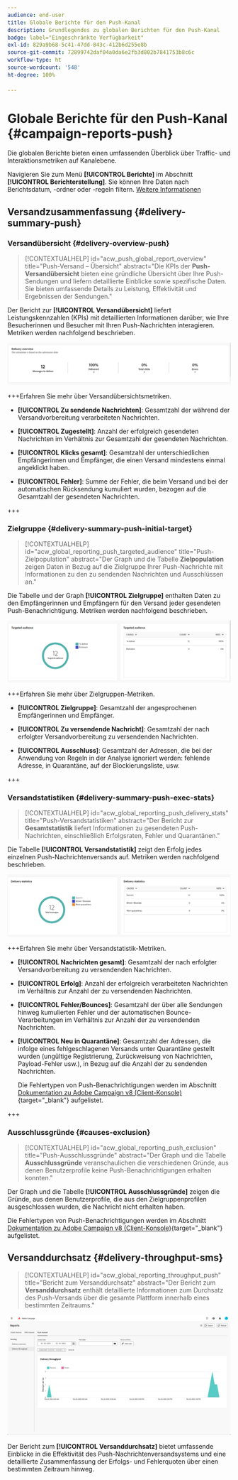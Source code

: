 ```yaml
---
audience: end-user
title: Globale Berichte für den Push-Kanal
description: Grundlegendes zu globalen Berichten für den Push-Kanal
badge: label="Eingeschränkte Verfügbarkeit"
exl-id: 829a9b68-5c41-47dd-843c-412b6d255e8b
source-git-commit: 72899742daf04a0da6e2fb3d802b7841753b8c6c
workflow-type: ht
source-wordcount: '548'
ht-degree: 100%

---
```


# Globale Berichte für den Push-Kanal {#campaign-reports-push}

Die globalen Berichte bieten einen umfassenden Überblick über Traffic- und Interaktionsmetriken auf Kanalebene.

Navigieren Sie zum Menü **[!UICONTROL Berichte]** im Abschnitt **[!UICONTROL Berichterstellung]**. Sie können Ihre Daten nach Berichtsdatum, -ordner oder -regeln filtern. [Weitere Informationen](global-reports.md)

## Versandzusammenfassung {#delivery-summary-push}

### Versandübersicht {#delivery-overview-push}

>[!CONTEXTUALHELP]
>id="acw_push_global_report_overview"
>title="Push-Versand – Übersicht"
>abstract="Die KPIs der **Push-Versandübersicht** bieten eine gründliche Übersicht über Ihre Push-Sendungen und liefern detaillierte Einblicke sowie spezifische Daten. Sie bieten umfassende Details zu Leistung, Effektivität und Ergebnissen der Sendungen."

Der Bericht zur **[!UICONTROL Versandübersicht]** liefert Leistungskennzahlen (KPIs) mit detaillierten Informationen darüber, wie Ihre Besucherinnen und Besucher mit Ihren Push-Nachrichten interagieren. Metriken werden nachfolgend beschrieben.

![](assets/global_report_push_delivery_overview.png)

+++Erfahren Sie mehr über Versandübersichtsmetriken.

* **[!UICONTROL Zu sendende Nachrichten]**: Gesamtzahl der während der Versandvorbereitung verarbeiteten Nachrichten.

* **[!UICONTROL Zugestellt]**: Anzahl der erfolgreich gesendeten Nachrichten im Verhältnis zur Gesamtzahl der gesendeten Nachrichten.

* **[!UICONTROL Klicks gesamt]**: Gesamtzahl der unterschiedlichen Empfängerinnen und Empfänger, die einen Versand mindestens einmal angeklickt haben.

* **[!UICONTROL Fehler]**: Summe der Fehler, die beim Versand und bei der automatischen Rücksendung kumuliert wurden, bezogen auf die Gesamtzahl der gesendeten Nachrichten.

+++

### Zielgruppe {#delivery-summary-push-initial-target}

>[!CONTEXTUALHELP]
>id="acw_global_reporting_push_targeted_audience"
>title="Push-Zielpopulation"
>abstract="Der Graph und die Tabelle **Zielpopulation** zeigen Daten in Bezug auf die Zielgruppe Ihrer Push-Nachrichte mit Informationen zu den zu sendenden Nachrichten und Ausschlüssen an."

Die Tabelle und der Graph **[!UICONTROL Zielgruppe]** enthalten Daten zu den Empfängerinnen und Empfängern für den Versand jeder gesendeten Push-Benachrichtigung. Metriken werden nachfolgend beschrieben.

![](assets/global_report_push_targeted_audience.png)

+++Erfahren Sie mehr über Zielgruppen-Metriken.

* **[!UICONTROL Zielgruppe]**: Gesamtzahl der angesprochenen Empfängerinnen und Empfänger.

* **[!UICONTROL Zu versendende Nachricht]**: Gesamtzahl der nach erfolgter Versandvorbereitung zu versendenden Nachrichten.

* **[!UICONTROL Ausschluss]**: Gesamtzahl der Adressen, die bei der Anwendung von Regeln in der Analyse ignoriert werden: fehlende Adresse, in Quarantäne, auf der Blockierungsliste, usw.

+++

### Versandstatistiken {#delivery-summary-push-exec-stats}

>[!CONTEXTUALHELP]
>id="acw_global_reporting_push_delivery_stats"
>title="Push-Versandstatistiken"
>abstract="Der Bericht zur **Gesamtstatistik** liefert Informationen zu gesendeten Push-Nachrichten, einschließlich Erfolgsraten, Fehler und Quarantänen."

Die Tabelle **[!UICONTROL Versandstatistik]** zeigt den Erfolg jedes einzelnen Push-Nachrichtenversands auf. Metriken werden nachfolgend beschrieben.

![](assets/global_report_push_delivery_statistics.png)

+++Erfahren Sie mehr über Versandstatistik-Metriken.

* **[!UICONTROL Nachrichten gesamt]**: Gesamtzahl der nach erfolgter Versandvorbereitung zu versendenden Nachrichten.

* **[!UICONTROL Erfolg]**: Anzahl der erfolgreich verarbeiteten Nachrichten im Verhältnis zur Anzahl der zu versendenden Nachrichten.

* **[!UICONTROL Fehler/Bounces]**: Gesamtzahl der über alle Sendungen hinweg kumulierten Fehler und der automatischen Bounce-Verarbeitungen im Verhältnis zur Anzahl der zu versendenden Nachrichten.

* **[!UICONTROL Neu in Quarantäne]**: Gesamtzahl der Adressen, die infolge eines fehlgeschlagenen Versands unter Quarantäne gestellt wurden (ungültige Registrierung, Zurückweisung von Nachrichten, Payload-Fehler usw.), in Bezug auf die Anzahl der zu sendenden Nachrichten.

  Die Fehlertypen von Push-Benachrichtigungen werden im Abschnitt [Dokumentation zu Adobe Campaign v8 (Client-Konsole)](https://experienceleague.adobe.com/docs/campaign/campaign-v8/send/failures/delivery-failures.html?lang=de#push-error-types){target="_blank"} aufgelistet.

+++

### Ausschlussgründe {#causes-exclusion}

>[!CONTEXTUALHELP]
>id="acw_global_reporting_push_exclusion"
>title="Push-Ausschlussgründe"
>abstract="Der Graph und die Tabelle **Ausschlussgründe** veranschaulichen die verschiedenen Gründe, aus denen Benutzerprofile keine Push-Benachrichtigungen erhalten konnten."

Der Graph und die Tabelle **[!UICONTROL Ausschlussgründe]** zeigen die Gründe, aus denen Benutzerprofile, die aus den Zielgruppenprofilen ausgeschlossen wurden, die Nachricht nicht erhalten haben.

Die Fehlertypen von Push-Benachrichtigungen werden im Abschnitt [Dokumentation zu Adobe Campaign v8 (Client-Konsole)](https://experienceleague.adobe.com/docs/campaign/campaign-v8/send/failures/delivery-failures.html?lang=de#push-error-types){target="_blank"} aufgelistet.

## Versanddurchsatz {#delivery-throughput-sms}

>[!CONTEXTUALHELP]
>id="acw_global_reporting_throughput_push"
>title="Bericht zum Versanddurchsatz"
>abstract="Der Bericht zum **Versanddurchsatz** enthält detaillierte Informationen zum Durchsatz des Push-Versands über die gesamte Plattform innerhalb eines bestimmten Zeitraums."

![](assets/global_report_push_delivery_throughput.png)

Der Bericht zum **[!UICONTROL Versanddurchsatz]** bietet umfassende Einblicke in die Effektivität des Push-Nachrichtenversandsystems und eine detaillierte Zusammenfassung der Erfolgs- und Fehlerquoten über einen bestimmten Zeitraum hinweg.
